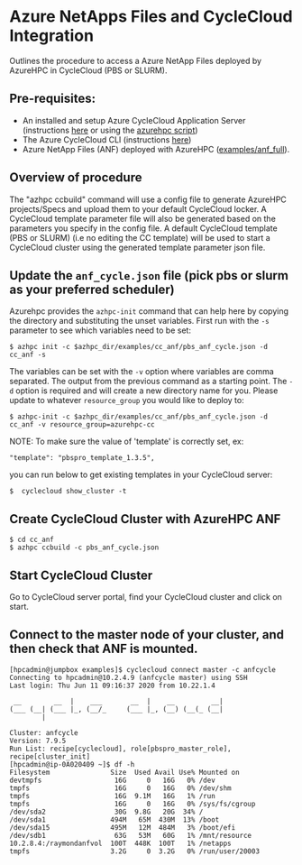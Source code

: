 # Azure NetApps Files and CycleCloud Integration

Outlines the procedure to access a Azure NetApp Files deployed by AzureHPC in CycleCloud (PBS or SLURM).

## Pre-requisites:

* An installed and setup Azure CycleCloud Application Server (instructions [here](https://docs.microsoft.com/en-us/azure/cyclecloud/quickstart-install-cyclecloud) or using the [azurehpc script](https://github.com/Azure/azurehpc/tree/master/examples/cycleserver))
* The Azure CycleCloud CLI (instructions [here](https://docs.microsoft.com/en-us/azure/cyclecloud/install-cyclecloud-cli))
* Azure NetApp Files (ANF) deployed with AzureHPC ([examples/anf_full](https://github.com/Azure/azurehpc/tree/hackathon_june_2020/examples/anf_full)).

## Overview of procedure

The "azhpc ccbuild" command will use a config file to generate AzureHPC projects/Specs and upload them to your default CycleCloud locker. A CycleCloud template parameter file will also be generated based on the parameters you specify in the config file. A default CycleCloud template (PBS or SLURM) (i.e no editing the CC template) will be used to start a CycleCloud cluster using the generated template parameter json file.

## Update the `anf_cycle.json` file (pick pbs or slurm as your preferred scheduler)

Azurehpc provides the `azhpc-init` command that can help here by copying the directory and substituting the unset variables. First run with the `-s` parameter to see which variables need to be set:

```
$ azhpc init -c $azhpc_dir/examples/cc_anf/pbs_anf_cycle.json -d cc_anf -s
```

The variables can be set with the `-v` option where variables are comma separated.  The output from the previous command as a starting point.  The `-d` option is required and will create a new directory name for you.  Please update to whatever `resource_group` you would like to deploy to:

```
$ azhpc-init -c $azhpc_dir/examples/cc_anf/pbs_anf_cycle.json -d cc_anf -v resource_group=azurehpc-cc
```
NOTE: To make sure the value of 'template' is correctly set, ex: 
```
"template": "pbspro_template_1.3.5",
```
you can run below to get existing templates in your CycleCloud server:
```
$  cyclecloud show_cluster -t
```


## Create CycleCloud Cluster with AzureHPC ANF

```
$ cd cc_anf
$ azhpc ccbuild -c pbs_anf_cycle.json
```

## Start CycleCloud Cluster
Go to CycleCloud server portal, find your CycleCloud cluster and click on start.

## Connect to the master node of your cluster, and then check that ANF is mounted.

```
[hpcadmin@jumpbox examples]$ cyclecloud connect master -c anfcycle
Connecting to hpcadmin@10.2.4.9 (anfcycle master) using SSH
Last login: Thu Jun 11 09:16:37 2020 from 10.22.1.4

 __        __  |    ___       __  |    __         __|
(___ (__| (___ |_, (__/_     (___ |_, (__) (__(_ (__|
        |

Cluster: anfcycle
Version: 7.9.5
Run List: recipe[cyclecloud], role[pbspro_master_role], recipe[cluster_init]
[hpcadmin@ip-0A020409 ~]$ df -h
Filesystem               Size  Used Avail Use% Mounted on
devtmpfs                  16G     0   16G   0% /dev
tmpfs                     16G     0   16G   0% /dev/shm
tmpfs                     16G  9.1M   16G   1% /run
tmpfs                     16G     0   16G   0% /sys/fs/cgroup
/dev/sda2                 30G  9.8G   20G  34% /
/dev/sda1                494M   65M  430M  13% /boot
/dev/sda15               495M   12M  484M   3% /boot/efi
/dev/sdb1                 63G   53M   60G   1% /mnt/resource
10.2.8.4:/raymondanfvol  100T  448K  100T   1% /netapps
tmpfs                    3.2G     0  3.2G   0% /run/user/20003
```
